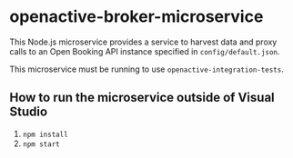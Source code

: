 ﻿# openactive-broker-microservice

This Node.js microservice provides a service to harvest data and proxy calls to an Open Booking API instance specified in `config/default.json`.

This microservice must be running to use `openactive-integration-tests`.

## How to run the microservice outside of Visual Studio

1. `npm install`
2. `npm start`
